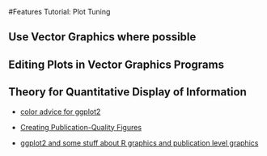 #Features Tutorial: Plot Tuning

Use Vector Graphics where possible
----------------------------------

Editing Plots in Vector Graphics Programs
-----------------------------------------

Theory for Quantitative Display of Information
----------------------------------------------

-   [color advice for ggplot2](http://www.cookbook-r.com/Graphs/Colors_%28ggplot2%29/)

-   [Creating Publication-Quality Figures](http://wilke.openwetware.org/Creating_figures.html)

-   [ggplot2 and some stuff about R graphics and publication level graphics](http://www.biostat.jhsph.edu/bit/compintro/Kasperggplot2.pdf)

